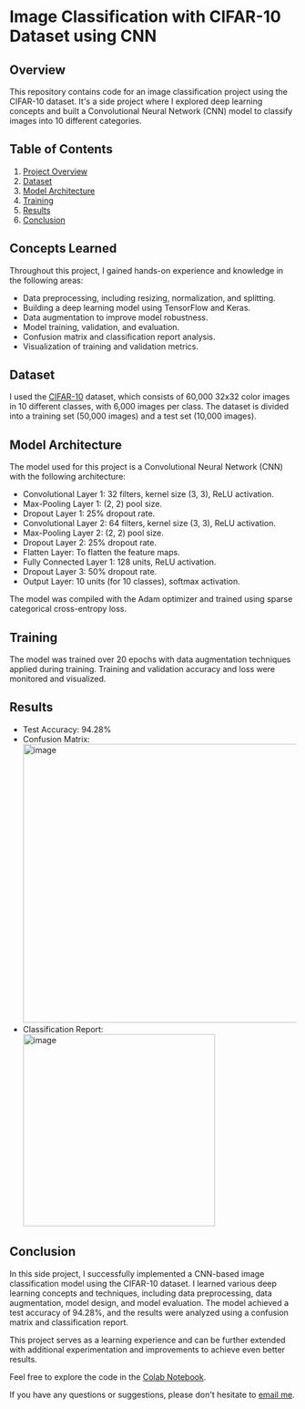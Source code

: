 
# Image Classification with CIFAR-10 Dataset using CNN

## Overview

This repository contains code for an image classification project using the CIFAR-10 dataset. It's a side project where I explored deep learning concepts and built a Convolutional Neural Network (CNN) model to classify images into 10 different categories.

## Table of Contents

1. [Project Overview](#overview)
2. [Dataset](#dataset)
3. [Model Architecture](#model-architecture)
4. [Training](#training)
5. [Results](#results)
6. [Conclusion](#conclusion)

## Concepts Learned

Throughout this project, I gained hands-on experience and knowledge in the following areas:

- Data preprocessing, including resizing, normalization, and splitting.
- Building a deep learning model using TensorFlow and Keras.
- Data augmentation to improve model robustness.
- Model training, validation, and evaluation.
- Confusion matrix and classification report analysis.
- Visualization of training and validation metrics.

## Dataset

I used the [CIFAR-10](https://www.cs.toronto.edu/~kriz/cifar.html) dataset, which consists of 60,000 32x32 color images in 10 different classes, with 6,000 images per class. The dataset is divided into a training set (50,000 images) and a test set (10,000 images).

## Model Architecture

The model used for this project is a Convolutional Neural Network (CNN) with the following architecture:

- Convolutional Layer 1: 32 filters, kernel size (3, 3), ReLU activation.
- Max-Pooling Layer 1: (2, 2) pool size.
- Dropout Layer 1: 25% dropout rate.
- Convolutional Layer 2: 64 filters, kernel size (3, 3), ReLU activation.
- Max-Pooling Layer 2: (2, 2) pool size.
- Dropout Layer 2: 25% dropout rate.
- Flatten Layer: To flatten the feature maps.
- Fully Connected Layer 1: 128 units, ReLU activation.
- Dropout Layer 3: 50% dropout rate.
- Output Layer: 10 units (for 10 classes), softmax activation.

The model was compiled with the Adam optimizer and trained using sparse categorical cross-entropy loss.

## Training

The model was trained over 20 epochs with data augmentation techniques applied during training. Training and validation accuracy and loss were monitored and visualized.

## Results

- Test Accuracy: 94.28%
- Confusion Matrix: <img width="489" alt="image" src="https://github.com/rakshita003/Image-classification-using-CNN/assets/43514952/7649dc20-6814-45ca-8489-a816d8df2449">
- Classification Report: <img width="337" alt="image" src="https://github.com/rakshita003/Image-classification-using-CNN/assets/43514952/5603a6ae-3058-4b0c-a51f-897858dce8c5">


## Conclusion

In this side project, I successfully implemented a CNN-based image classification model using the CIFAR-10 dataset. I learned various deep learning concepts and techniques, including data preprocessing, data augmentation, model design, and model evaluation. The model achieved a test accuracy of 94.28%, and the results were analyzed using a confusion matrix and classification report.

This project serves as a learning experience and can be further extended with additional experimentation and improvements to achieve even better results.

Feel free to explore the code in the [Colab Notebook](https://colab.research.google.com/drive/1E6IW1gr734x1dG_KNK07uMHbFwxXXoEd?usp=sharing).

If you have any questions or suggestions, please don't hesitate to [email me](mailto:rmath040@uottawa.ca).


